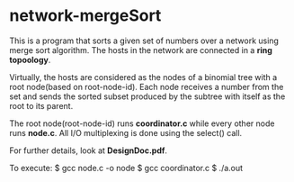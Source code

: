 # network-mergeSort

This is a program that sorts a given set of numbers over a network using merge sort algorithm. The hosts in the network are connected in a **ring topoology**.

Virtually, the hosts are considered as the nodes of a binomial tree with a root node(based on root-node-id). Each node receives a number from the set and sends the sorted subset produced by the subtree with itself as the root to its parent.

The root node(root-node-id) runs **coordinator.c** while every other node runs **node.c**. All I/O multiplexing is done using the select() call.

For further details, look at **DesignDoc.pdf**.

To execute:
  $ gcc node.c -o node
  $ gcc coordinator.c
  $ ./a.out <total-num-of-nodes> <root-node-id> <input-file>

